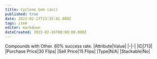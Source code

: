 ```yaml
---
title: Cyclone Gem (acc)
published: true
date: 2023-02-17T23:35:01.000Z
tags: item
editor: markdown
dateCreated: 2023-02-16T00:00:00.000Z
---
```


Compounds with Other. 60% success rate.
|Attribute|Value|
|-|-|
|ID|713|
|Purchase Price|30 Flips|
|Sell Price|15 Flips|
|Type|N/A|
|Stackable|No|

